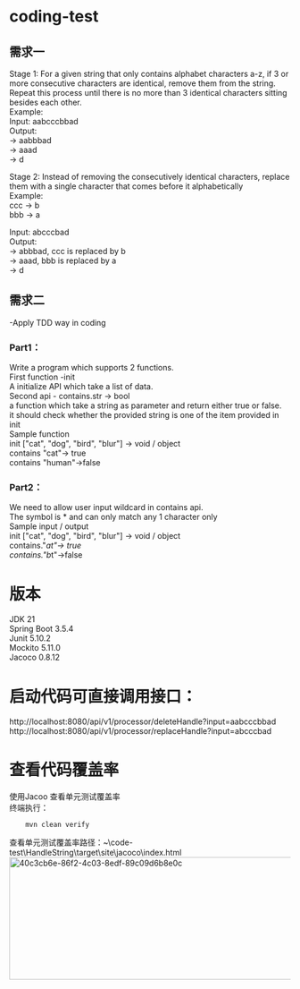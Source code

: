 # coding-test
## 需求一 <br/>
Stage 1: For a given string that only contains alphabet characters a-z, if 3 or more consecutive characters are identical, remove them from the string. Repeat this process until there is no more than 3 identical characters sitting besides each other. <br/>
Example:   <br/>
Input: aabcccbbad  <br/>
Output:  <br/>
-> aabbbad  <br/>
-> aaad  <br/>
-> d <br/>

Stage 2: Instead of removing the consecutively identical characters, replace them with a single character that comes before it alphabetically <br/>
Example:  <br/>
ccc -> b  <br/>
bbb -> a  <br/>

Input: abcccbad  <br/>
Output:  <br/>
-> abbbad, ccc is replaced by b  <br/>
-> aaad, bbb is replaced by a  <br/>
-> d <br/>

## 需求二 
-Apply TDD way in coding <br/>
### Part1：
Write a program which supports 2 functions. <br/>
First function -init <br/>
A initialize API which take a list of data. <br/>
Second api - contains.str -> bool <br/>
a function which take a string as parameter and return either true or false. <br/>
it should check whether the provided string is one of the item provided in init <br/>
Sample function <br/>
init ["cat", "dog", "bird", "blur"] -> void / object <br/>
contains "cat"-> true  <br/>
contains "human"->false
### Part2：
We need to allow user input wildcard in contains api. <br/>
The symbol is * and can only match any 1 character only <br/>
Sample input / output <br/>
init ["cat", "dog", "bird", "blur"] -> void / object <br/>
 contains."*at"-> true  <br/>
 contains."b*t"->false  <br/>

# 版本
JDK 21 <br/>
Spring Boot 3.5.4 <br/>
Junit 5.10.2 <br/>
Mockito 5.11.0 <br/>
Jacoco 0.8.12 <br/>

# 启动代码可直接调用接口：
http://localhost:8080/api/v1/processor/deleteHandle?input=aabcccbbad <br/>
http://localhost:8080/api/v1/processor/replaceHandle?input=abcccbad

# 查看代码覆盖率
使用Jacoo 查看单元测试覆盖率 <br/>
终端执行： <br/>
``` shell
    mvn clean verify
```
查看单元测试覆盖率路径：~\code-test\HandleString\target\site\jacoco\index.html
<img width="1134" height="219" alt="40c3cb6e-86f2-4c03-8edf-89c09d6b8e0c" src="https://github.com/user-attachments/assets/2f67c865-5272-4445-a171-196cdafbb513" />
